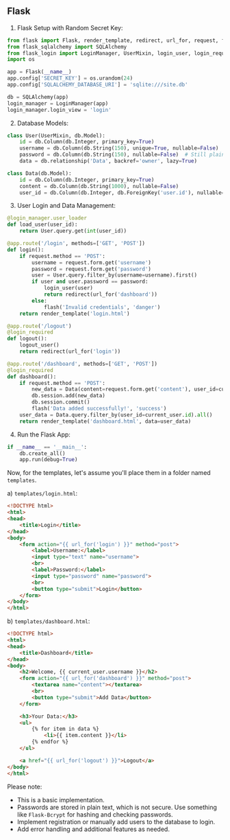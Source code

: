 ## Flask

1. Flask Setup with Random Secret Key:

```python
from flask import Flask, render_template, redirect, url_for, request, flash
from flask_sqlalchemy import SQLAlchemy
from flask_login import LoginManager, UserMixin, login_user, login_required, logout_user, current_user
import os

app = Flask(__name__)
app.config['SECRET_KEY'] = os.urandom(24)
app.config['SQLALCHEMY_DATABASE_URI'] = 'sqlite:///site.db'

db = SQLAlchemy(app)
login_manager = LoginManager(app)
login_manager.login_view = 'login'
```

2. Database Models:

```python
class User(UserMixin, db.Model):
    id = db.Column(db.Integer, primary_key=True)
    username = db.Column(db.String(150), unique=True, nullable=False)
    password = db.Column(db.String(150), nullable=False)  # Still plain-text; you should use hashed passwords
    data = db.relationship('Data', backref='owner', lazy=True)

class Data(db.Model):
    id = db.Column(db.Integer, primary_key=True)
    content = db.Column(db.String(1000), nullable=False)
    user_id = db.Column(db.Integer, db.ForeignKey('user.id'), nullable=False)
```

3. User Login and Data Management:

```python
@login_manager.user_loader
def load_user(user_id):
    return User.query.get(int(user_id))

@app.route('/login', methods=['GET', 'POST'])
def login():
    if request.method == 'POST':
        username = request.form.get('username')
        password = request.form.get('password')
        user = User.query.filter_by(username=username).first()
        if user and user.password == password:
            login_user(user)
            return redirect(url_for('dashboard'))
        else:
            flash('Invalid credentials', 'danger')
    return render_template('login.html')

@app.route('/logout')
@login_required
def logout():
    logout_user()
    return redirect(url_for('login'))

@app.route('/dashboard', methods=['GET', 'POST'])
@login_required
def dashboard():
    if request.method == 'POST':
        new_data = Data(content=request.form.get('content'), user_id=current_user.id)
        db.session.add(new_data)
        db.session.commit()
        flash('Data added successfully!', 'success')
    user_data = Data.query.filter_by(user_id=current_user.id).all()
    return render_template('dashboard.html', data=user_data)
```

4. Run the Flask App:

```python
if __name__ == '__main__':
    db.create_all()
    app.run(debug=True)
```

Now, for the templates, let's assume you'll place them in a folder named `templates`.

a) `templates/login.html`:
```html
<!DOCTYPE html>
<html>
<head>
    <title>Login</title>
</head>
<body>
    <form action="{{ url_for('login') }}" method="post">
        <label>Username:</label>
        <input type="text" name="username">
        <br>
        <label>Password:</label>
        <input type="password" name="password">
        <br>
        <button type="submit">Login</button>
    </form>
</body>
</html>
```

b) `templates/dashboard.html`:
```html
<!DOCTYPE html>
<html>
<head>
    <title>Dashboard</title>
</head>
<body>
    <h2>Welcome, {{ current_user.username }}</h2>
    <form action="{{ url_for('dashboard') }}" method="post">
        <textarea name="content"></textarea>
        <br>
        <button type="submit">Add Data</button>
    </form>

    <h3>Your Data:</h3>
    <ul>
        {% for item in data %}
            <li>{{ item.content }}</li>
        {% endfor %}
    </ul>

    <a href="{{ url_for('logout') }}">Logout</a>
</body>
</html>
```

Please note:
- This is a basic implementation.
- Passwords are stored in plain text, which is not secure. Use something like `Flask-Bcrypt` for hashing and checking passwords.
- Implement registration or manually add users to the database to login.
- Add error handling and additional features as needed.
